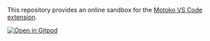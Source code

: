 This repository provides an online sandbox for the [Motoko VS Code extension](https://github.com/dfinity/vscode-motoko). 

[![Open in Gitpod](https://gitpod.io/button/open-in-gitpod.svg)](https://gitpod.io/#https://github.com/rvanasa/gitpod-motoko)
